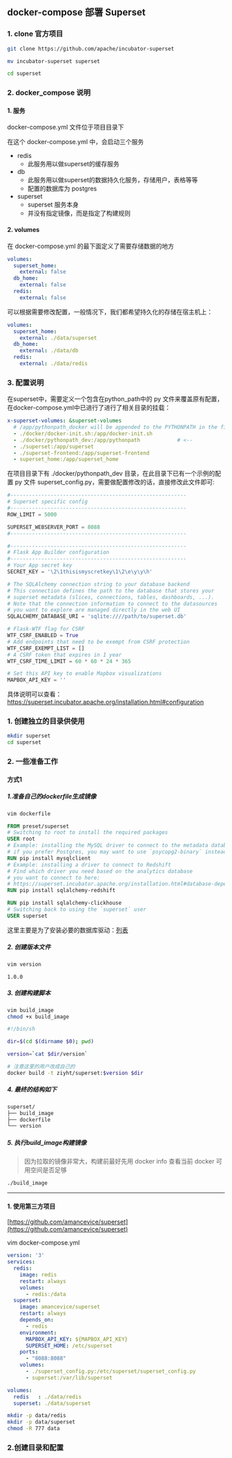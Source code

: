 ## docker-compose 部署 Superset

### 1. clone 官方项目

```sh
git clone https://github.com/apache/incubator-superset

mv incubator-superset superset

cd superset
```

### 2. docker_compose 说明

#### 1. 服务

docker-compose.yml 文件位于项目目录下

在这个 docker-compose.yml  中，会启动三个服务

* redis
  * 此服务用以做superset的缓存服务
* db
  * 此服务用以做superset的数据持久化服务，存储用户，表格等等
  * 配置的数据库为 postgres
* superset
  * superset 服务本身
  * 并没有指定镜像，而是指定了构建规则

#### 2. volumes

在 docker-compose.yml 的最下面定义了需要存储数据的地方

```yaml
volumes:
  superset_home:
    external: false
  db_home:
    external: false
  redis:
    external: false
```

可以根据需要修改配置，一般情况下，我们都希望持久化的存储在宿主机上：

```yaml
volumes:
  superset_home:
    external: ./data/superset
  db_home:
    external: ./data/db
  redis:
    external: ./data/redis
```

### 3. 配置说明

在superset中，需要定义一个包含在python_path中的 py 文件来覆盖原有配置，在docker-compose.yml中已进行了进行了相关目录的挂载：

```yaml
x-superset-volumes: &superset-volumes
  # /app/pythonpath_docker will be appended to the PYTHONPATH in the final container
  - ./docker/docker-init.sh:/app/docker-init.sh
  - ./docker/pythonpath_dev:/app/pythonpath            # <--
  - ./superset:/app/superset
  - ./superset-frontend:/app/superset-frontend
  - superset_home:/app/superset_home
```

在项目目录下有 ./docker/pythonpath_dev 目录，在此目录下已有一个示例的配置 py 文件 superset_config.py，需要做配置修改的话，直接修改此文件即可:

```python
#---------------------------------------------------------
# Superset specific config
#---------------------------------------------------------
ROW_LIMIT = 5000

SUPERSET_WEBSERVER_PORT = 8088
#---------------------------------------------------------

#---------------------------------------------------------
# Flask App Builder configuration
#---------------------------------------------------------
# Your App secret key
SECRET_KEY = '\2\1thisismyscretkey\1\2\e\y\y\h'

# The SQLAlchemy connection string to your database backend
# This connection defines the path to the database that stores your
# superset metadata (slices, connections, tables, dashboards, ...).
# Note that the connection information to connect to the datasources
# you want to explore are managed directly in the web UI
SQLALCHEMY_DATABASE_URI = 'sqlite:////path/to/superset.db'

# Flask-WTF flag for CSRF
WTF_CSRF_ENABLED = True
# Add endpoints that need to be exempt from CSRF protection
WTF_CSRF_EXEMPT_LIST = []
# A CSRF token that expires in 1 year
WTF_CSRF_TIME_LIMIT = 60 * 60 * 24 * 365

# Set this API key to enable Mapbox visualizations
MAPBOX_API_KEY = ''
```

具体说明可以查看：https://superset.incubator.apache.org/installation.html#configuration



### 1. 创建独立的目录供使用

```sh
mkdir superset
cd superset
```

### 2. 一些准备工作

#### 方式1

##### 1.准备自己的dockerfile生成镜像

```sh
vim dockerfile
```

```dockerfile
FROM preset/superset
# Switching to root to install the required packages
USER root
# Example: installing the MySQL driver to connect to the metadata database
# if you prefer Postgres, you may want to use `psycopg2-binary` instead
RUN pip install mysqlclient
# Example: installing a driver to connect to Redshift
# Find which driver you need based on the analytics database
# you want to connect to here:
# https://superset.incubator.apache.org/installation.html#database-dependencies
RUN pip install sqlalchemy-redshift

RUN pip install sqlalchemy-clickhouse
# Switching back to using the `superset` user
USER superset
```

这里主要是为了安装必要的数据库驱动：[列表](https://superset.incubator.apache.org/installation.html#database-dependencies)

##### 2. 创建版本文件

```sh
vim version
```

```
1.0.0
```

##### 3. 创建构建脚本

```sh
vim build_image
chmod +x build_image
```

```sh
#!/bin/sh

dir=$(cd $(dirname $0); pwd)

version=`cat $dir/version`

# 注意这里的用户改成自己的
docker build -t ziyht/superset:$version $dir
```

##### 4. 最终的结构如下

```sh
superset/
├── build_image
├── dockerfile
└── version
```

##### 5. 执行build_image构建镜像

> 因为拉取的镜像非常大，构建前最好先用 docker info 查看当前 docker 可用空间是否足够

```sh
./build_image
```





---

#### 1. 使用第三方项目

[https://github.com/amancevice/superset](https://github.com/amancevice/superset)

vim docker-compose.yml

```yaml
version: '3'
services:
  redis:
    image: redis
    restart: always
    volumes:
      - redis:/data
  superset:
    image: amancevice/superset
    restart: always
    depends_on:
      - redis
    environment:
      MAPBOX_API_KEY: ${MAPBOX_API_KEY}
      SUPERSET_HOME: /etc/superset
    ports:
      - "8088:8088"
    volumes:
      - ./superset_config.py:/etc/superset/superset_config.py
      - superset:/var/lib/superset

volumes:
  redis   : ./data/redis
  superset: ./data/superset
```

```sh
mkdir -p data/redis
mkdir -p data/superset
chmod -R 777 data
```









### 2.创建目录和配置





